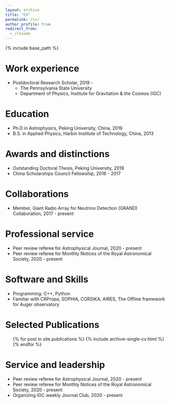 ```yaml
---
layout: archive
title: "CV"
permalink: /cv/
author_profile: true
redirect_from:
  - /resume
---
```


{% include base_path %}

Work experience
======
* Postdoctoral Research Scholar, 2019 - 
  * The Pennsylvania State University
  * Department of Physics, Institute for Gravitation & the Cosmos (IGC) 

Education
======
* Ph.D in Astrophysics, Peking University, China, 2019
* B.S. in Applied Physics, Harbin Institute of Technology, China, 2013


Awards and distinctions
======
* Outstanding Doctoral Thesis, Peking University, 2019
* China Scholarships Council Fellowship, 2016 - 2017

Collaborations
======
* Member, Giant Radio Array for Neutrino Detection (GRAND) Collaboration, 2017 - present

Professional service 
======
* Peer review referee for Astrophysical Journal, 2020 - present
* Peer review referee for Monthly Notices of the Royal Astronomical Society, 2020 - present

Software and Skills
======
* Programming: C++, Python
* Familiar with CRPropa, SOPHIA, CORSIKA, AIRES, The Offline framework for Auger observatory

Selected Publications
======
  <ul>{% for post in site.publications %}
    {% include archive-single-cv.html %}
  {% endfor %}</ul>
  
  
Service and leadership
======
* Peer review referee for Astrophysical Journal, 2020 - present
* Peer review referee for Monthly Notices of the Royal Astronomical Society, 2020 - present
* Organizing IGC weekly Journal Club, 2020 - present
